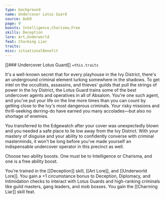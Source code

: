 ```yaml
---
type: background
name: Undercover Lotus Guard 
source: AoE0
page: 9
boosts: Intelligence,Charisma,Free
skills: Deception
lore: Art,Underworld
feat: Charming Liar
traits: 
misc: situationalBenefit
---
```


[[### Undercover Lotus Guard]]
`=this.traits`


It's a well-known secret that for every playhouse in the Ivy District, there's an underground criminal element lurking somewhere in the shadows. To get intel on the occultists, assassins, and thieves' guilds that pull the strings of power in the Ivy District, the Lotus Guard trains some of the best undercover agents and operatives in all of Absalom. You're one such agent, and you've put your life on the line more times than you can count by getting close to the Ivy's most dangerous criminals. Your risky missions and thrill-seeking derring-do have earned you many accolades—but also no shortage of enemies.

You transferred to the Edgewatch after your cover was unexpectedly blown and you needed a safe place to lie low away from the Ivy District. With your mastery of disguise and your ability to confidently converse with criminal masterminds, it won't be long before you've made yourself an indispensable undercover operator in this precinct as well.

Choose two ability boosts. One must be to Intelligence or Charisma, and one is a free ability boost.

You're trained in the [[Deception]] skill, [[Art Lore]], and [[Underworld Lore]]. You gain a +1 circumstance bonus to Deception, Diplomacy, and Intimidation checks to interact with Lotus Guards and high-ranking criminals like guild masters, gang leaders, and mob bosses. You gain the [[Charming Liar]] skill feat.

